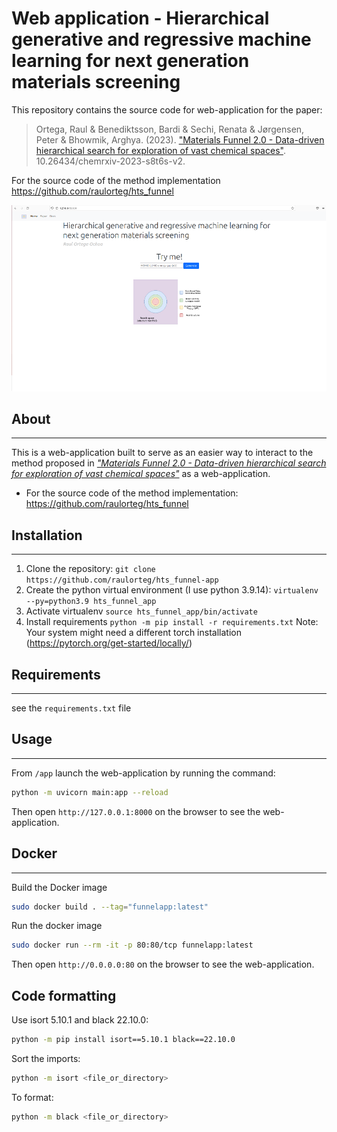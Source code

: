 # Web application - Hierarchical generative and regressive machine learning for next generation materials screening

This repository contains the source code for web-application for the paper:

> Ortega, Raul & Benediktsson, Bardi & Sechi, Renata & Jørgensen, Peter & Bhowmik, Arghya. (2023). ["Materials Funnel 2.0 - Data-driven hierarchical search for exploration of vast chemical spaces"](https://chemrxiv.org/engage/chemrxiv/article-details/65130f76ade1178b2429cd68). 10.26434/chemrxiv-2023-s8t6s-v2. 

For the source code of the method implementation https://github.com/raulorteg/hts_funnel

![](figures/website_homepage.png)

## About
------------------------------
This is a web-application built to serve as an easier way to interact to the method proposed in _["Materials Funnel 2.0 - Data-driven hierarchical search for exploration of vast chemical spaces"](https://chemrxiv.org/engage/chemrxiv/article-details/65130f76ade1178b2429cd68)_ as a web-application.

* For the source code of the method implementation: https://github.com/raulorteg/hts_funnel

## Installation 
------------------------------
1. Clone the repository: ```git clone https://github.com/raulorteg/hts_funnel-app```
2. Create the python virtual environment (I use python 3.9.14): ```virtualenv --py=python3.9 hts_funnel_app```
3. Activate virtualenv  ```source hts_funnel_app/bin/activate```
4. Install requirements ```python -m pip install -r requirements.txt``` Note: Your system might need a different torch installation (https://pytorch.org/get-started/locally/)

## Requirements
------------------------------

see the ```requirements.txt``` file


## Usage
------------------------------

From `/app` launch the web-application by running the command:

```bash
python -m uvicorn main:app --reload
```

Then open `http://127.0.0.1:8000` on the browser to see the web-application.

## Docker
------------------------------

Build the Docker image
```bash
sudo docker build . --tag="funnelapp:latest"
```

Run the docker image
```bash
sudo docker run --rm -it -p 80:80/tcp funnelapp:latest
```

Then open `http://0.0.0.0:80` on the browser to see the web-application.

## Code formatting
Use isort 5.10.1 and black 22.10.0:
```bash
python -m pip install isort==5.10.1 black==22.10.0 
```

Sort the imports:
```bash
python -m isort <file_or_directory>
```


To format:
```bash
python -m black <file_or_directory>
```